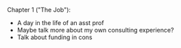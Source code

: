 Chapter 1 ("The Job"):
- A day in the life of an asst prof
- Maybe talk more about my own consulting experience?
- Talk about funding in cons

